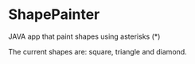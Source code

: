 # ShapePainter

JAVA app that paint shapes using asterisks (*)

The current shapes are: square, triangle and diamond.
